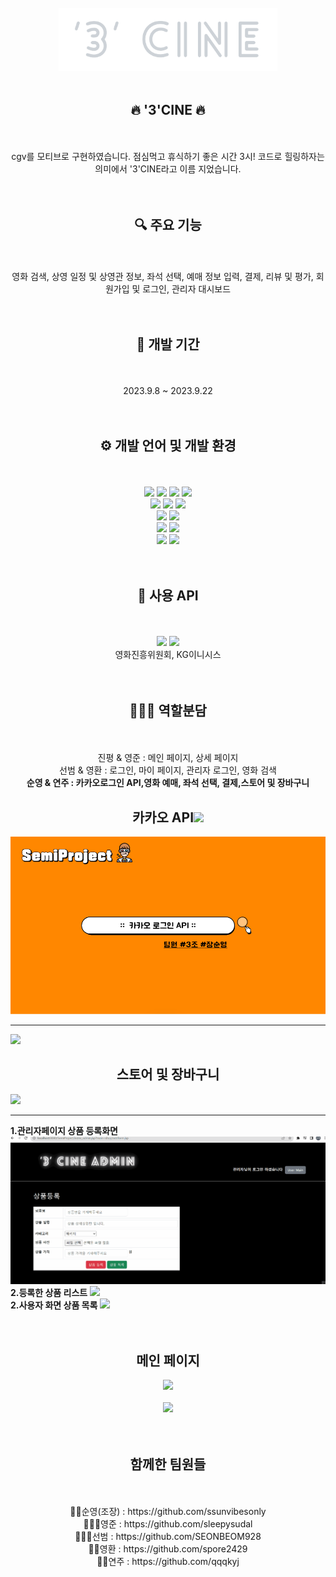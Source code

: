 <div align="center">
<br>
<img src="SemiProjectImage/logo.png" width="350">
<br><br>
</div>

<div align="center">
<h2>🔥 '3'CINE 🔥</h2>
<br><br>
cgv를 모티브로 구현하였습니다.
점심먹고 휴식하기 좋은 시간 3시! 코드로 힐링하자는 의미에서 '3'CINE라고 이름 지었습니다.
</div>

<div align="center">
<br><br>
<h2>🔍 주요 기능</h2>
<br><br>
영화 검색, 상영 일정 및 상영관 정보, 좌석 선택, 예매 정보 입력, 결제, 리뷰 및 평가, 회원가입 및 로그인, 관리자 대시보드
</div>

<div align="center">
<br><br>
<h2>📆 개발 기간</h2>
<br><br>
2023.9.8 ~ 2023.9.22
</div>

<div align="center">
<br><br>
<h2>⚙️ 개발 언어 및 개발 환경</h2>
<br><br>
  <img src="https://img.shields.io/badge/Java-007396?style=flat&logo=Java&logoColor=white" />
  <img src="https://img.shields.io/badge/JavaScript-F7DF1E?style=flat&logo=JavaScript&logoColor=white" />
  <img src="https://img.shields.io/badge/HTML5-E34F26?style=flat&logo=HTML5&logoColor=white" />
  <img src="https://img.shields.io/badge/CSS3-1572B6?style=flat&logo=CSS3&logoColor=white" />
  <br>
  <img src="https://img.shields.io/badge/Bootstrap-7952B3?style=flat&logo=Bootstrap&logoColor=white" />
  <img src="https://img.shields.io/badge/jQuery-0769AD?style=flat&logo=jQuery&logoColor=white" />
  <img src="https://img.shields.io/badge/JSON-000000?style=flat&logo=JSON&logoColor=white" />
  <br>
  <img src="https://img.shields.io/badge/Eclipse IDE-2C2255?style=flat&logo=Eclipse IDE&logoColor=white" />
  <img src="https://img.shields.io/badge/Apache Tomcat-F8DC75?style=flat&logo=Apache Tomcat&logoColor=white" />
  <br>
  <img src="https://img.shields.io/badge/MySQL-4479A1?style=flat&logo=MySQL&logoColor=white" />
  <img src="https://img.shields.io/badge/Amazon AWS-232F3E?style=flat&logo=Amazon AWS&logoColor=white" />
  <br>
  <img src="https://img.shields.io/badge/Git-F05032?style=flat&logo=Git&logoColor=white" />
  <img src="https://img.shields.io/badge/GitHub-181717?style=flat&logo=GitHub&logoColor=white" />
</div>

<div align="center">
<br><br>
<h2>📌 사용 API</h2>
<br><br>
  <img src="https://img.shields.io/badge/naver-green?style=flat&logo=naver&logoColor=white"/>
  <img src="https://img.shields.io/badge/kakao-yellow?style=flat&logo=kakao&logoColor=black"/>
  <br>
  영화진흥위원회, KG이니시스
</div>

<div align="center">
<br><br>
<h2>💁🏻‍♂️ 역할분담</h2>
<br><br>
진평 & 영준 : 메인 페이지, 상세 페이지 <br>
선범 & 영환 : 로그인, 마이 페이지, 관리자 로그인, 영화 검색 <br>
<b>순영 & 연주 : 카카오로그인 API,영화 예매, 좌석 선택, 결제,스토어 및 장바구니</b>
</div>
<div align="center">
<h2>카카오 API<img src="https://img.shields.io/badge/kakao-yellow?style=flat&logo=kakao&logoColor=black"/></h2></div>
<img src="SemiProjectImage/kakaoapi.png">
<hr>
<img src="SemiProjectImage/kakaoapi.gif">
</div>
<div align="center">
<h2>스토어 및 장바구니</h2></div>
<img src="SemiProjectImage/store.png">
<hr>
<span><b>1.관리자페이지 상품 등록화면</b></span>
<img src="SemiProjectImage/sanginsert.gif">
<br>
<span><b>2.등록한 상품 리스트</b></span>
<img src="SemiProjectImage/sanglist.gif">
<br>
<span><b>2.사용자 화면 상품 목록</b></span>
<img src="SemiProjectImage/store.gif">
</div>
<div align="center">
<br><br>
<h2>메인 페이지</h2>
  <img src="SemiProjectImage/세미프로젝트 전체 구현영상.gif">
<br><br>
<img src="image/main.gif" height="425px">
</div>

<div align="center">
<br><br>
<h2>함께한 팀원들</h2>
<br><br>
👧🏻순영(조장) : https://github.com/ssunvibesonly <br>
🧑🏻‍🦱영준 : https://github.com/sleepysudal <br>
🧔🏻‍♂선범 : https://github.com/SEONBEOM928 <br>
👦🏻영환 : https://github.com/spore2429 <br>
👩🏻연주 : https://github.com/qqqkyj<br>
<br><br>
</div>
